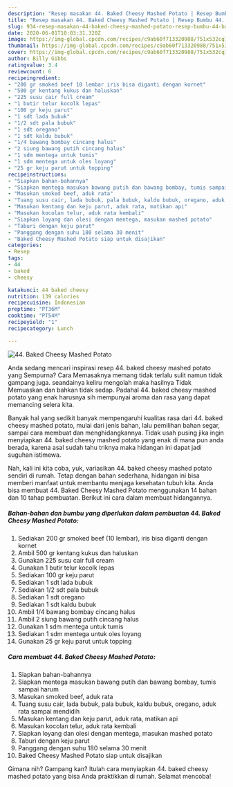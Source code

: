 ```yaml
---
description: "Resep masakan 44. Baked Cheesy Mashed Potato | Resep Bumbu 44. Baked Cheesy Mashed Potato Yang Menggugah Selera"
title: "Resep masakan 44. Baked Cheesy Mashed Potato | Resep Bumbu 44. Baked Cheesy Mashed Potato Yang Menggugah Selera"
slug: 934-resep-masakan-44-baked-cheesy-mashed-potato-resep-bumbu-44-baked-cheesy-mashed-potato-yang-menggugah-selera
date: 2020-06-01T10:03:31.320Z
image: https://img-global.cpcdn.com/recipes/c9ab60f713320988/751x532cq70/44-baked-cheesy-mashed-potato-foto-resep-utama.jpg
thumbnail: https://img-global.cpcdn.com/recipes/c9ab60f713320988/751x532cq70/44-baked-cheesy-mashed-potato-foto-resep-utama.jpg
cover: https://img-global.cpcdn.com/recipes/c9ab60f713320988/751x532cq70/44-baked-cheesy-mashed-potato-foto-resep-utama.jpg
author: Billy Gibbs
ratingvalue: 3.4
reviewcount: 6
recipeingredient:
- "200 gr smoked beef 10 lembar iris bisa diganti dengan kornet"
- "500 gr kentang kukus dan haluskan"
- "225 susu cair full cream"
- "1 butir telur kocolk lepas"
- "100 gr keju parut"
- "1 sdt lada bubuk"
- "1/2 sdt pala bubuk"
- "1 sdt oregano"
- "1 sdt kaldu bubuk"
- "1/4 bawang bombay cincang halus"
- "2 siung bawang putih cincang halus"
- "1 sdm mentega untuk tumis"
- "1 sdm mentega untuk oles loyang"
- "25 gr keju parut untuk topping"
recipeinstructions:
- "Siapkan bahan-bahannya"
- "Siapkan mentega masukan bawang putih dan bawang bombay, tumis sampai harum"
- "Masukan smoked beef, aduk rata"
- "Tuang susu cair, lada bubuk, pala bubuk, kaldu bubuk, oregano, aduk rata sampai mendidih"
- "Masukan kentang dan keju parut, aduk rata, matikan api"
- "Masukan kocolan telur, aduk rata kembali"
- "Siapkan loyang dan olesi dengan mentega, masukan mashed potato"
- "Taburi dengan keju parut"
- "Panggang dengan suhu 180 selama 30 menit"
- "Baked Cheesy Mashed Potato siap untuk disajikan"
categories:
- Resep
tags:
- 44
- baked
- cheesy

katakunci: 44 baked cheesy 
nutrition: 139 calories
recipecuisine: Indonesian
preptime: "PT36M"
cooktime: "PT54M"
recipeyield: "1"
recipecategory: Lunch

---
```



![44. Baked Cheesy Mashed Potato](https://img-global.cpcdn.com/recipes/c9ab60f713320988/751x532cq70/44-baked-cheesy-mashed-potato-foto-resep-utama.jpg)

Anda sedang mencari inspirasi resep 44. baked cheesy mashed potato yang Sempurna? Cara Memasaknya memang tidak terlalu sulit namun tidak gampang juga. seandainya keliru mengolah maka hasilnya Tidak Memuaskan dan bahkan tidak sedap. Padahal 44. baked cheesy mashed potato yang enak harusnya sih mempunyai aroma dan rasa yang dapat memancing selera kita.

Banyak hal yang sedikit banyak mempengaruhi kualitas rasa dari 44. baked cheesy mashed potato, mulai dari jenis bahan, lalu pemilihan bahan segar, sampai cara membuat dan menghidangkannya. Tidak usah pusing jika ingin menyiapkan 44. baked cheesy mashed potato yang enak di mana pun anda berada, karena asal sudah tahu triknya maka hidangan ini dapat jadi suguhan istimewa.




Nah, kali ini kita coba, yuk, variasikan 44. baked cheesy mashed potato sendiri di rumah. Tetap dengan bahan sederhana, hidangan ini bisa memberi manfaat untuk membantu menjaga kesehatan tubuh kita. Anda bisa membuat 44. Baked Cheesy Mashed Potato menggunakan 14 bahan dan 10 tahap pembuatan. Berikut ini cara dalam membuat hidangannya.

<!--inarticleads1-->

##### Bahan-bahan dan bumbu yang diperlukan dalam pembuatan 44. Baked Cheesy Mashed Potato:

1. Sediakan 200 gr smoked beef (10 lembar), iris bisa diganti dengan kornet
1. Ambil 500 gr kentang kukus dan haluskan
1. Gunakan 225 susu cair full cream
1. Gunakan 1 butir telur kocolk lepas
1. Sediakan 100 gr keju parut
1. Sediakan 1 sdt lada bubuk
1. Sediakan 1/2 sdt pala bubuk
1. Sediakan 1 sdt oregano
1. Sediakan 1 sdt kaldu bubuk
1. Ambil 1/4 bawang bombay cincang halus
1. Ambil 2 siung bawang putih cincang halus
1. Gunakan 1 sdm mentega untuk tumis
1. Sediakan 1 sdm mentega untuk oles loyang
1. Gunakan 25 gr keju parut untuk topping




<!--inarticleads2-->

##### Cara membuat 44. Baked Cheesy Mashed Potato:

1. Siapkan bahan-bahannya
1. Siapkan mentega masukan bawang putih dan bawang bombay, tumis sampai harum
1. Masukan smoked beef, aduk rata
1. Tuang susu cair, lada bubuk, pala bubuk, kaldu bubuk, oregano, aduk rata sampai mendidih
1. Masukan kentang dan keju parut, aduk rata, matikan api
1. Masukan kocolan telur, aduk rata kembali
1. Siapkan loyang dan olesi dengan mentega, masukan mashed potato
1. Taburi dengan keju parut
1. Panggang dengan suhu 180 selama 30 menit
1. Baked Cheesy Mashed Potato siap untuk disajikan




Gimana nih? Gampang kan? Itulah cara menyiapkan 44. baked cheesy mashed potato yang bisa Anda praktikkan di rumah. Selamat mencoba!
